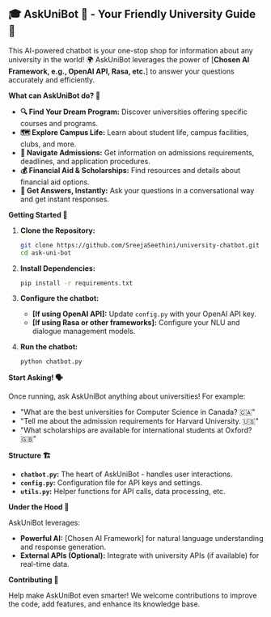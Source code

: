## 🎓 AskUniBot 🤖 - Your Friendly University Guide 🚀

This AI-powered chatbot is your one-stop shop for information about any university in the world! 🌍  AskUniBot leverages the power of [**Chosen AI Framework, e.g., OpenAI API, Rasa, etc.**] to answer your questions accurately and efficiently. 

**What can AskUniBot do? 🤔**

* **🔍  Find Your Dream Program:**  Discover universities offering specific courses and programs.
* **🗺️ Explore Campus Life:** Learn about student life, campus facilities, clubs, and more.
* **🧭 Navigate Admissions:** Get information on admissions requirements, deadlines, and application procedures. 
* **💰  Financial Aid & Scholarships:** Find resources and details about financial aid options.
* **💬 Get Answers, Instantly:**  Ask your questions in a conversational way and get instant responses.

**Getting Started 🚀**

1. **Clone the Repository:**
   ```bash
   git clone https://github.com/SreejaSeethini/university-chatbot.git
   cd ask-uni-bot
   ```

2. **Install Dependencies:**
   ```bash
   pip install -r requirements.txt
   ```

3. **Configure the chatbot:**
    - **[If using OpenAI API]:**  Update `config.py` with your OpenAI API key. 
    - **[If using Rasa or other frameworks]:**  Configure your NLU and dialogue management models. 

4. **Run the chatbot:**
   ```bash
   python chatbot.py
   ```

**Start Asking! 🗣️**

Once running, ask AskUniBot anything about universities! For example:

* "What are the best universities for Computer Science in Canada? 🇨🇦"
* "Tell me about the admission requirements for Harvard University. 🇺🇸"
* "What scholarships are available for international students at Oxford? 🇬🇧"

**Structure 🏗️**

* **`chatbot.py`:** The heart of AskUniBot - handles user interactions.
* **`config.py`:** Configuration file for API keys and settings.
* **`utils.py`:** Helper functions for API calls, data processing, etc.

**Under the Hood 🧰**

AskUniBot leverages:

* **Powerful AI:**  [Chosen AI Framework] for natural language understanding and response generation.
* **External APIs (Optional):** Integrate with university APIs (if available) for real-time data.

**Contributing  🤝**

Help make AskUniBot even smarter!  We welcome contributions to improve the code, add features, and enhance its knowledge base. 

